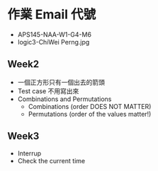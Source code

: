 # 作業 Email 代號

- APS145-NAA-W1-G4-M6
- logic3-ChiWei Perng.jpg

## Week2

- 一個正方形只有一個出去的箭頭
- Test case 不用寫出來
- Combinations and Permutations
  - Combinations (order DOES NOT MATTER)
  - Permutations (order of the values matter!)

## Week3

- Interrup
- Check the current time
